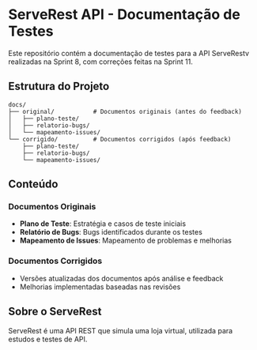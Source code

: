 # ServeRest API - Documentação de Testes

Este repositório contém a documentação de testes para a API ServeRestv realizadas na Sprint 8, com correções feitas na Sprint 11.

## Estrutura do Projeto

```
docs/
├── original/           # Documentos originais (antes do feedback)
│   ├── plano-teste/
│   ├── relatorio-bugs/
│   └── mapeamento-issues/
└── corrigido/          # Documentos corrigidos (após feedback)
    ├── plano-teste/
    ├── relatorio-bugs/
    └── mapeamento-issues/
```

## Conteúdo

### Documentos Originais
- **Plano de Teste**: Estratégia e casos de teste iniciais
- **Relatório de Bugs**: Bugs identificados durante os testes
- **Mapeamento de Issues**: Mapeamento de problemas e melhorias

### Documentos Corrigidos
- Versões atualizadas dos documentos após análise e feedback
- Melhorias implementadas baseadas nas revisões

## Sobre o ServeRest

ServeRest é uma API REST que simula uma loja virtual, utilizada para estudos e testes de API.
